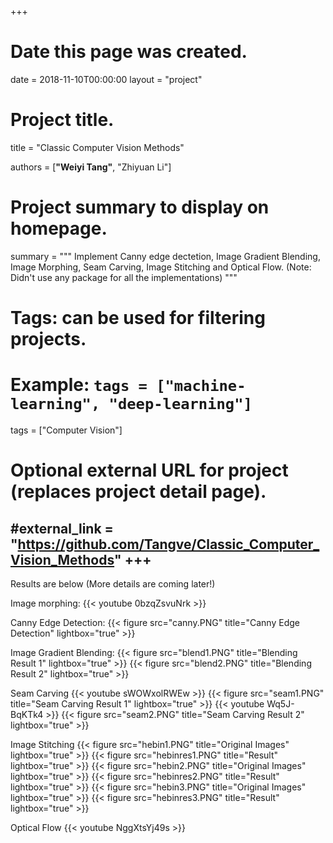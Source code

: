 +++
# Date this page was created.
date = 2018-11-10T00:00:00
layout = "project"

# Project title.
title = "Classic Computer Vision Methods"


authors = [**"Weiyi Tang"**, "Zhiyuan Li"]

# Project summary to display on homepage.
summary = """
Implement Canny edge dectetion, Image Gradient Blending, Image Morphing, Seam Carving, Image Stitching and Optical Flow. (Note: Didn't use any package for all the implementations)
 """

# Tags: can be used for filtering projects.
# Example: `tags = ["machine-learning", "deep-learning"]`
tags = ["Computer Vision"]

# Optional external URL for project (replaces project detail page).
#external_link = "https://github.com/Tangve/Classic_Computer_Vision_Methods"
+++
---
Results are below (More details are coming later!)<br>

Image morphing:
{{< youtube 0bzqZsvuNrk >}}

Canny Edge Detection:
{{< figure src="canny.PNG" title="Canny Edge Detection" lightbox="true" >}}

Image Gradient Blending:
{{< figure src="blend1.PNG" title="Blending Result 1" lightbox="true" >}}
{{< figure src="blend2.PNG" title="Blending Result 2" lightbox="true" >}}

Seam Carving
{{< youtube sWOWxolRWEw >}}
{{< figure src="seam1.PNG" title="Seam Carving Result 1" lightbox="true" >}}
{{< youtube Wq5J-BqKTk4 >}}
{{< figure src="seam2.PNG" title="Seam Carving Result 2" lightbox="true" >}}

Image Stitching
{{< figure src="hebin1.PNG" title="Original Images" lightbox="true" >}}
{{< figure src="hebinres1.PNG" title="Result" lightbox="true" >}}
{{< figure src="hebin2.PNG" title="Original Images" lightbox="true" >}}
{{< figure src="hebinres2.PNG" title="Result" lightbox="true" >}}
{{< figure src="hebin3.PNG" title="Original Images" lightbox="true" >}}
{{< figure src="hebinres3.PNG" title="Result" lightbox="true" >}}

Optical Flow
{{< youtube NggXtsYj49s >}}

